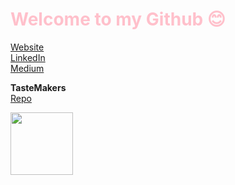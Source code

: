 
<h1 style="color:pink;">Welcome to my Github 😊 </h1>

[Website](https://malinda.dev/)
<br>
[LinkedIn](https://www.linkedin.com/in/malinda-lin/)
<br>
[Medium](https://medium.com/@xqmlin)
<br>

<table>
  <tr>

   **TasteMakers**
  <br>
  [Repo](https://github.com/tastemakers-node-feratu/capstone1)
  <br>
  </tr>
  <tr>
    <img src="https://github.com/tastemakers-node-feratu/capstone1/blob/master/quickdemo.gif" width="100">
  </tr>

</table>

